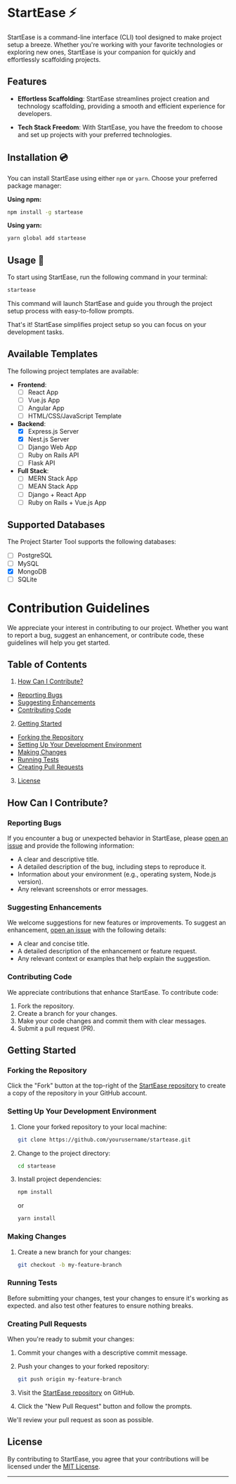 # StartEase ⚡️

StartEase is a command-line interface (CLI) tool designed to make project setup a breeze. Whether you're working with your favorite technologies or exploring new ones, StartEase is your companion for quickly and effortlessly scaffolding projects.

## Features

- **Effortless Scaffolding**: StartEase streamlines project creation and technology scaffolding, providing a smooth and efficient experience for developers.

- **Tech Stack Freedom**: With StartEase, you have the freedom to choose and set up projects with your preferred technologies.


## Installation 💿

You can install StartEase using either `npm` or `yarn`. Choose your preferred package manager:

**Using npm:**

```bash
npm install -g startease
```
**Using yarn:**

```bash
yarn global add startease
```

## Usage 🚦

To start using StartEase, run the following command in your terminal:

```bash
startease
```

This command will launch StartEase and guide you through the project setup process with easy-to-follow prompts.

That's it! StartEase simplifies project setup so you can focus on your development tasks.

## Available Templates

The following project templates are available:

- **Frontend**:
    - [ ] React App
    - [ ] Vue.js App
    - [ ] Angular App
    - [ ] HTML/CSS/JavaScript Template

- **Backend**:
    - [x] Express.js Server
    - [x] Nest.js Server
    - [ ] Django Web App
    - [ ] Ruby on Rails API
    - [ ] Flask API

- **Full Stack**:
    - [ ] MERN Stack App
    - [ ] MEAN Stack App
    - [ ] Django + React App
    - [ ] Ruby on Rails + Vue.js App

## Supported Databases

The Project Starter Tool supports the following databases:

- [ ] PostgreSQL
- [ ] MySQL
- [x] MongoDB
- [ ] SQLite

# Contribution Guidelines

We appreciate your interest in contributing to our project. Whether you want to report a bug, suggest an enhancement, or contribute code, these guidelines will help you get started.

## Table of Contents

1. [How Can I Contribute?](#how-can-i-contribute)
  - [Reporting Bugs](#reporting-bugs)
  - [Suggesting Enhancements](#suggesting-enhancements)
  - [Contributing Code](#contributing-code)
2. [Getting Started](#getting-started)
  - [Forking the Repository](#forking-the-repository)
  - [Setting Up Your Development Environment](#setting-up-your-development-environment)
  - [Making Changes](#making-changes)
  - [Running Tests](#running-tests)
  - [Creating Pull Requests](#creating-pull-requests)
3. [License](#license)


## How Can I Contribute?

### Reporting Bugs

If you encounter a bug or unexpected behavior in StartEase, please [open an issue](https://github.com/yourusername/startease/issues/new) and provide the following information:

- A clear and descriptive title.
- A detailed description of the bug, including steps to reproduce it.
- Information about your environment (e.g., operating system, Node.js version).
- Any relevant screenshots or error messages.

### Suggesting Enhancements

We welcome suggestions for new features or improvements. To suggest an enhancement, [open an issue](https://github.com/yourusername/startease/issues/new) with the following details:

- A clear and concise title.
- A detailed description of the enhancement or feature request.
- Any relevant context or examples that help explain the suggestion.

### Contributing Code

We appreciate contributions that enhance StartEase. To contribute code:

1. Fork the repository.
2. Create a branch for your changes.
3. Make your code changes and commit them with clear messages.
4. Submit a pull request (PR).

## Getting Started

### Forking the Repository

Click the "Fork" button at the top-right of the [StartEase repository](https://github.com/yourusername/startease) to create a copy of the repository in your GitHub account.

### Setting Up Your Development Environment

1. Clone your forked repository to your local machine:

   ```bash
   git clone https://github.com/yourusername/startease.git
   ```

2. Change to the project directory:

   ```bash
   cd startease
   ```

3. Install project dependencies:

   ```bash
   npm install
   ```

   or

   ```bash
   yarn install
   ```

### Making Changes

1. Create a new branch for your changes:

   ```bash
   git checkout -b my-feature-branch
   ```

### Running Tests

Before submitting your changes, test your changes to ensure it's working as expected. and also test other features to ensure nothing breaks.

### Creating Pull Requests

When you're ready to submit your changes:

1. Commit your changes with a descriptive commit message.

2. Push your changes to your forked repository:

   ```bash
   git push origin my-feature-branch
   ```

3. Visit the [StartEase repository](https://github.com/yourusername/startease) on GitHub.

4. Click the "New Pull Request" button and follow the prompts.

We'll review your pull request as soon as possible.

## License

By contributing to StartEase, you agree that your contributions will be licensed under the [MIT License](LICENSE.md).

---